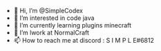 - 👋 Hi, I’m @SimpleCodex
- 👀 I’m interested in code java 
- 🌱 I’m currently learning plugins minecraft
- 💞️ I’m lwork at NormalCraft
- 📫 How to reach me at discord : S I M P L E#6812
